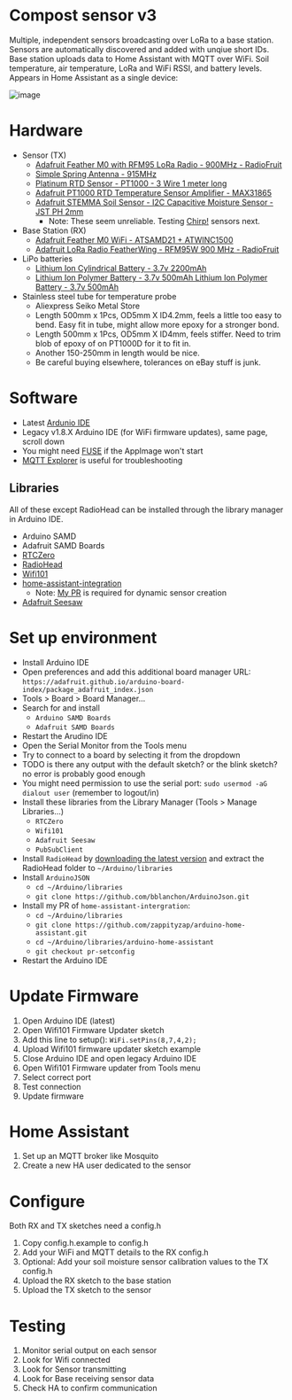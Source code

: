 # Compost sensor v3
Multiple, independent sensors broadcasting over LoRa to a base station. Sensors are automatically discovered and added with unqiue short IDs. Base station uploads data to Home Assistant with MQTT over WiFi. Soil temperature, air temperature, LoRa and WiFi RSSI, and battery levels. Appears in Home Assistant as a single device:

![image](https://github.com/user-attachments/assets/2a2510b2-a9e9-4e8b-8585-05f4cf96f634)

# Hardware
* Sensor (TX)
    * [Adafruit Feather M0 with RFM95 LoRa Radio - 900MHz - RadioFruit](https://www.adafruit.com/product/3178)
    * [Simple Spring Antenna - 915MHz](https://www.adafruit.com/product/4269)
    * [Platinum RTD Sensor - PT1000 - 3 Wire 1 meter long](https://www.adafruit.com/product/3984)
    * [Adafruit PT1000 RTD Temperature Sensor Amplifier - MAX31865](https://www.adafruit.com/product/3328)
    * [Adafruit STEMMA Soil Sensor - I2C Capacitive Moisture Sensor - JST PH 2mm](https://www.adafruit.com/product/4026)
        * Note: These seem unreliable. Testing [Chirp!](https://www.tindie.com/products/miceuz/i2c-soil-moisture-sensor/) sensors next.
* Base Station (RX)
    * [Adafruit Feather M0 WiFi - ATSAMD21 + ATWINC1500](https://www.adafruit.com/product/3010)
    * [Adafruit LoRa Radio FeatherWing - RFM95W 900 MHz - RadioFruit](https://www.adafruit.com/product/3231)
* LiPo batteries
    * [Lithium Ion Cylindrical Battery - 3.7v 2200mAh](https://www.adafruit.com/product/1781)
    * [Lithium Ion Polymer Battery - 3.7v 500mAh Lithium Ion Polymer Battery - 3.7v 500mAh](https://www.adafruit.com/product/1578)
* Stainless steel tube for temperature probe
    * Aliexpress Seiko Metal Store
    * Length 500mm x 1Pcs, OD5mm X ID4.2mm, feels a little too easy to bend. Easy fit in tube, might allow more epoxy for a stronger bond.
    * Length 500mm x 1Pcs, OD5mm X ID4mm, feels stiffer. Need to trim blob of epoxy of on PT1000D for it to fit in.
    * Another 150-250mm in length would be nice.
    * Be careful buying elsewhere, tolerances on eBay stuff is junk.

# Software
* Latest [Ardunio IDE](http://www.arduino.cc/en/Main/Software)
* Legacy v1.8.X Arduino IDE (for WiFi firmware updates), same page, scroll down
* You might need [FUSE](https://github.com/AppImage/AppImageKit/wiki/FUSE) if the AppImage won't start
* [MQTT Explorer](https://mqtt-explorer.com/) is useful for troubleshooting

## Libraries
All of these except RadioHead can be installed through the library manager in Arduino IDE.
* Arduino SAMD
* Adafruit SAMD Boards
* [RTCZero](https://www.arduino.cc/reference/en/libraries/rtczero/)
* [RadioHead](https://www.airspayce.com/mikem/arduino/RadioHead/)
* [Wifi101](https://www.arduino.cc/reference/en/libraries/wifi101/)
* [home-assistant-integration]( https://github.com/dawidchyrzynski/arduino-home-assistant)
  * Note: [My PR](https://github.com/zappityzap/arduino-home-assistant/tree/pr-setconfig) is required for dynamic sensor creation
* [Adafruit Seesaw](https://github.com/adafruit/Adafruit_Seesaw)

# Set up environment
* Install Arduino IDE
* Open preferences and add this additional board manager URL: `https://adafruit.github.io/arduino-board-index/package_adafruit_index.json`
* Tools > Board > Board Manager...
* Search for and install
  * `Arduino SAMD Boards`
  * `Adafruit SAMD Boards`
* Restart the Arudino IDE
* Open the Serial Monitor from the Tools menu
* Try to connect to a board by selecting it from the dropdown
* TODO is there any output with the default sketch? or the blink sketch? no error is probably good enough
* You might need permission to use the serial port: `sudo usermod -aG dialout user` (remember to logout/in)
* Install these libraries from the Library Manager (Tools > Manage Libraries...)
  * `RTCZero`
  * `Wifi101`
  * `Adafruit Seesaw`
  * `PubSubClient`
* Install `RadioHead` by [downloading the latest version](https://www.airspayce.com/mikem/arduino/RadioHead/) and extract the RadioHead folder to `~/Arduino/libraries`
* Install `ArduinoJSON`
  * `cd ~/Arduino/libraries`
  * `git clone https://github.com/bblanchon/ArduinoJson.git`
* Install my PR of `home-assistant-intergration`:
  * `cd ~/Arduino/libraries`
  * `git clone https://github.com/zappityzap/arduino-home-assistant.git`
  * `cd ~/Arduino/libraries/arduino-home-assistant`
  * `git checkout pr-setconfig`
* Restart the Arduino IDE

# Update Firmware
1. Open Arduino IDE (latest)
1. Open Wifi101 Firmware Updater sketch
1. Add this line to setup(): ```WiFi.setPins(8,7,4,2);```
1. Upload Wifi101 firmware updater sketch example
1. Close Arduino IDE and open legacy Arduino IDE
1. Open Wifi101 Firmware updater from Tools menu
1. Select correct port
1. Test connection
1. Update firmware

# Home Assistant
1. Set up an MQTT broker like Mosquito
1. Create a new HA user dedicated to the sensor

# Configure
Both RX and TX sketches need a config.h
1. Copy config.h.example to config.h
1. Add your WiFi and MQTT details to the RX config.h
1. Optional: Add your soil moisture sensor calibration values to the TX config.h
1. Upload the RX sketch to the base station
1. Upload the TX sketch to the sensor

# Testing
1. Monitor serial output on each sensor
1. Look for Wifi connected
1. Look for Sensor transmitting
1. Look for Base receiving sensor data
1. Check HA to confirm communication
